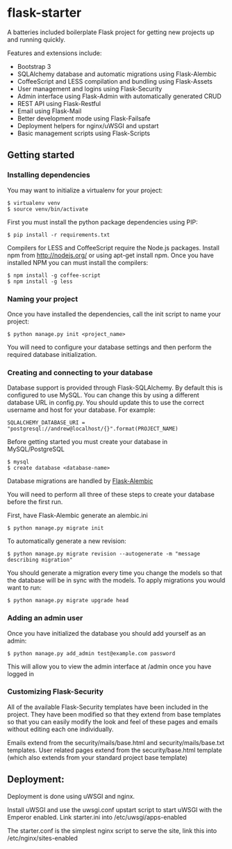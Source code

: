flask-starter
=============

A batteries included boilerplate Flask project for getting new projects up and
running quickly.

Features and extensions include:

* Bootstrap 3
* SQLAlchemy database and automatic migrations using Flask-Alembic
* CoffeeScript and LESS compilation and bundling using Flask-Assets
* User management and logins using Flask-Security
* Admin interface using Flask-Admin with automatically generated CRUD
* REST API using Flask-Restful
* Email using Flask-Mail
* Better development mode using Flask-Failsafe
* Deployment helpers for nginx/uWSGI and upstart
* Basic management scripts using Flask-Scripts


Getting started
---------------

### Installing dependencies

You may want to initialize a virtualenv for your project:

    $ virtualenv venv
    $ source venv/bin/activate

First you must install the python package dependencies using PIP:

    $ pip install -r requirements.txt

Compilers for LESS and CoffeeScript require the Node.js packages. Install npm
from http://nodejs.org/ or using apt-get install npm. Once you have installed
NPM you can must install the compilers:

    $ npm install -g coffee-script
    $ npm install -g less


### Naming your project

Once you have installed the dependencies, call the init script to name your
project:

    $ python manage.py init <project_name>

You will need to configure your database settings and then perform the required
database initialization.

### Creating and connecting to your database

Database support is provided through Flask-SQLAlchemy. By default this is
configured to use MySQL. You can change this by using a different database
URL in config.py. You should update this to use the correct username and host
for your database. For example:

    SQLALCHEMY_DATABASE_URI = "postgresql://andrew@localhost/{}".format(PROJECT_NAME)

Before getting started you must create your database in MySQL/PostgreSQL

    $ mysql
    $ create database <database-name>

Database migrations are handled by [Flask-Alembic](https://github.com/tobiasandtobias/flask-alembic)

You will need to perform all three of these steps to create your database
before the first run.

First, have Flask-Alembic generate an alembic.ini

    $ python manage.py migrate init

To automatically generate a new revision:

    $ python manage.py migrate revision --autogenerate -m "message describing migration"

You should generate a migration every time you change the models so that the
database will be in sync with the models. To apply migrations you would want to
run:

    $ python manage.py migrate upgrade head

### Adding an admin user

Once you have initialized the database you should add yourself as an admin:

    $ python manage.py add_admin test@example.com password

This will allow you to view the admin interface at /admin once you have logged
in

### Customizing Flask-Security

All of the available Flask-Security templates have been included in the project.
They have been modified so that they extend from base templates so that you can
easily modify the look and feel of these pages and emails without editing each
one individually.

Emails extend from the security/mails/base.html and security/mails/base.txt
templates. User related pages extend from the security/base.html template
(which also extends from your standard project base template)


Deployment:
-----------

Deployment is done using uWSGI and nginx.

Install uWSGI and use the uwsgi.conf upstart script to start uWSGI with the
Emperor enabled. Link starter.ini into /etc/uwsgi/apps-enabled

The starter.conf is the simplest nginx script to serve the site, link this into
/etc/nginx/sites-enabled

